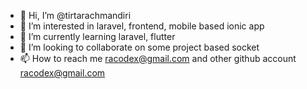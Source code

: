 - 👋 Hi, I’m @tirtarachmandiri
- 👀 I’m interested in laravel, frontend, mobile based ionic app
- 🌱 I’m currently learning laravel, flutter
- 💞️ I’m looking to collaborate on some project based socket
- 📫 How to reach me racodex@gmail.com and other github account racodex@gmail.com

<!---
tirtarachmandiri/tirtarachmandiri is a ✨ special ✨ repository because its `README.md` (this file) appears on your GitHub profile.
You can click the Preview link to take a look at your changes.
--->
